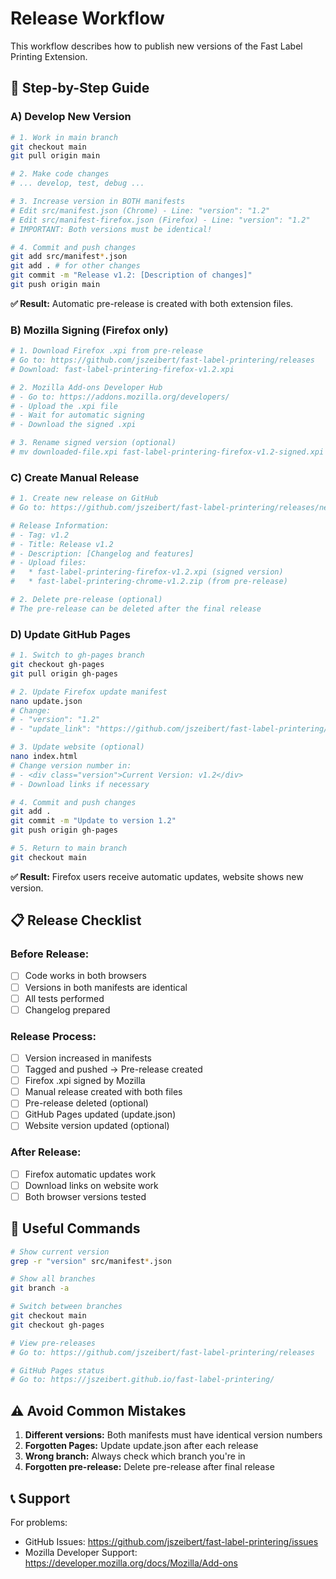 # Release Workflow

This workflow describes how to publish new versions of the Fast Label Printing Extension.

## 🚀 Step-by-Step Guide

### A) Develop New Version

```bash
# 1. Work in main branch
git checkout main
git pull origin main

# 2. Make code changes
# ... develop, test, debug ...

# 3. Increase version in BOTH manifests
# Edit src/manifest.json (Chrome) - Line: "version": "1.2"
# Edit src/manifest-firefox.json (Firefox) - Line: "version": "1.2"
# IMPORTANT: Both versions must be identical!

# 4. Commit and push changes
git add src/manifest*.json
git add . # for other changes
git commit -m "Release v1.2: [Description of changes]"
git push origin main
```

**✅ Result:** Automatic pre-release is created with both extension files.

### B) Mozilla Signing (Firefox only)

```bash
# 1. Download Firefox .xpi from pre-release
# Go to: https://github.com/jszeibert/fast-label-printering/releases
# Download: fast-label-printering-firefox-v1.2.xpi

# 2. Mozilla Add-ons Developer Hub
# - Go to: https://addons.mozilla.org/developers/
# - Upload the .xpi file
# - Wait for automatic signing
# - Download the signed .xpi

# 3. Rename signed version (optional)
# mv downloaded-file.xpi fast-label-printering-firefox-v1.2-signed.xpi
```

### C) Create Manual Release

```bash
# 1. Create new release on GitHub
# Go to: https://github.com/jszeibert/fast-label-printering/releases/new

# Release Information:
# - Tag: v1.2
# - Title: Release v1.2
# - Description: [Changelog and features]
# - Upload files:
#   * fast-label-printering-firefox-v1.2.xpi (signed version)
#   * fast-label-printering-chrome-v1.2.zip (from pre-release)

# 2. Delete pre-release (optional)
# The pre-release can be deleted after the final release
```

### D) Update GitHub Pages

```bash
# 1. Switch to gh-pages branch
git checkout gh-pages
git pull origin gh-pages

# 2. Update Firefox update manifest
nano update.json
# Change:
# - "version": "1.2"
# - "update_link": "https://github.com/jszeibert/fast-label-printering/releases/download/v1.2/fast-label-printering-firefox-v1.2.xpi"

# 3. Update website (optional)
nano index.html
# Change version number in:
# - <div class="version">Current Version: v1.2</div>
# - Download links if necessary

# 4. Commit and push changes
git add .
git commit -m "Update to version 1.2"
git push origin gh-pages

# 5. Return to main branch
git checkout main
```

**✅ Result:** Firefox users receive automatic updates, website shows new version.

## 📋 Release Checklist

### Before Release:
- [ ] Code works in both browsers
- [ ] Versions in both manifests are identical
- [ ] All tests performed
- [ ] Changelog prepared

### Release Process:
- [ ] Version increased in manifests
- [ ] Tagged and pushed → Pre-release created
- [ ] Firefox .xpi signed by Mozilla
- [ ] Manual release created with both files
- [ ] Pre-release deleted (optional)
- [ ] GitHub Pages updated (update.json)
- [ ] Website version updated (optional)

### After Release:
- [ ] Firefox automatic updates work
- [ ] Download links on website work
- [ ] Both browser versions tested

## 🔧 Useful Commands

```bash
# Show current version
grep -r "version" src/manifest*.json

# Show all branches
git branch -a

# Switch between branches
git checkout main
git checkout gh-pages

# View pre-releases
# Go to: https://github.com/jszeibert/fast-label-printering/releases

# GitHub Pages status
# Go to: https://jszeibert.github.io/fast-label-printering/
```

## ⚠️ Avoid Common Mistakes

1. **Different versions:** Both manifests must have identical version numbers
2. **Forgotten Pages:** Update update.json after each release
3. **Wrong branch:** Always check which branch you're in
4. **Forgotten pre-release:** Delete pre-release after final release

## 📞 Support

For problems:
- GitHub Issues: https://github.com/jszeibert/fast-label-printering/issues
- Mozilla Developer Support: https://developer.mozilla.org/docs/Mozilla/Add-ons